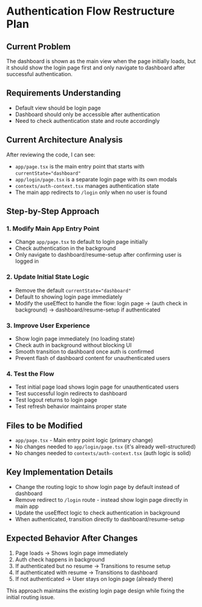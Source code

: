 # Authentication Flow Restructure Plan

## Current Problem
The dashboard is shown as the main view when the page initially loads, but it should show the login page first and only navigate to dashboard after successful authentication.

## Requirements Understanding
- Default view should be login page
- Dashboard should only be accessible after authentication
- Need to check authentication state and route accordingly

## Current Architecture Analysis
After reviewing the code, I can see:
- `app/page.tsx` is the main entry point that starts with `currentState="dashboard"`
- `app/login/page.tsx` is a separate login page with its own modals
- `contexts/auth-context.tsx` manages authentication state
- The main app redirects to `/login` only when no user is found

## Step-by-Step Approach

### 1. Modify Main App Entry Point
- Change `app/page.tsx` to default to login page initially
- Check authentication in the background
- Only navigate to dashboard/resume-setup after confirming user is logged in

### 2. Update Initial State Logic
- Remove the default `currentState="dashboard"` 
- Default to showing login page immediately
- Modify the useEffect to handle the flow: login page → (auth check in background) → dashboard/resume-setup if authenticated

### 3. Improve User Experience
- Show login page immediately (no loading state)
- Check auth in background without blocking UI
- Smooth transition to dashboard once auth is confirmed
- Prevent flash of dashboard content for unauthenticated users

### 4. Test the Flow
- Test initial page load shows login page for unauthenticated users
- Test successful login redirects to dashboard
- Test logout returns to login page
- Test refresh behavior maintains proper state

## Files to be Modified
- `app/page.tsx` - Main entry point logic (primary change)
- No changes needed to `app/login/page.tsx` (it's already well-structured)
- No changes needed to `contexts/auth-context.tsx` (auth logic is solid)

## Key Implementation Details
- Change the routing logic to show login page by default instead of dashboard
- Remove redirect to `/login` route - instead show login page directly in main app
- Update the useEffect logic to check authentication in background
- When authenticated, transition directly to dashboard/resume-setup

## Expected Behavior After Changes
1. Page loads → Shows login page immediately
2. Auth check happens in background
3. If authenticated but no resume → Transitions to resume setup
4. If authenticated with resume → Transitions to dashboard
5. If not authenticated → User stays on login page (already there)

This approach maintains the existing login page design while fixing the initial routing issue.